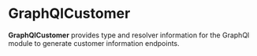 # GraphQlCustomer

**GraphQlCustomer** provides type and resolver information for the GraphQl module
to generate customer information endpoints.
